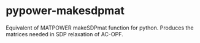 # pypower-makesdpmat
Equivalent of MATPOWER makeSDPmat function for python. Produces the matrices needed in SDP relaxation of AC-OPF.
